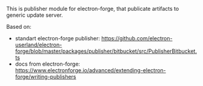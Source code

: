 This is publisher module for electron-forge, that publicate artifacts to generic update server.

Based on:
* standart electron-forge publisher:
https://github.com/electron-userland/electron-forge/blob/master/packages/publisher/bitbucket/src/PublisherBitbucket.ts
* docs from electron-forge:
https://www.electronforge.io/advanced/extending-electron-forge/writing-publishers